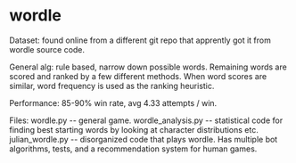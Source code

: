 # wordle

Dataset: found online from a different git repo that apprently got it from wordle source code.

General alg: rule based, narrow down possible words. Remaining words are scored and ranked by a few different methods. When word scores are similar, word frequency is used as the ranking heuristic.

Performance: 85-90% win rate, avg 4.33 attempts / win.

Files: 
  wordle.py -- general game. 
  wordle_analysis.py -- statistical code for finding best starting words by looking at character distributions etc.
  julian_wordle.py -- disorganized code that plays wordle. Has multiple bot algorithms, tests, and a recommendation system for human games. 
